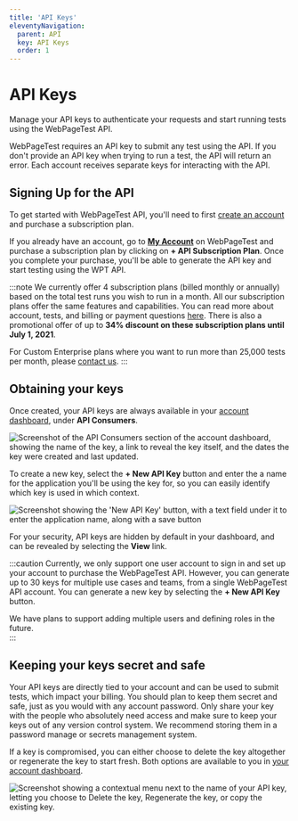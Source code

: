 ```yaml
---
title: 'API Keys'
eleventyNavigation:
  parent: API 
  key: API Keys
  order: 1
---
```

# API Keys
Manage your API keys to authenticate your requests and start running tests using the WebPageTest API.

WebPageTest requires an API key to submit any test using the API. If you don't provide an API key when trying to run a test, the API will return an error. Each account receives separate keys for interacting with the API.

## Signing Up for the API
To get started with WebPageTest API, you'll need to first [create an account](https://app.webpagetest.org/ui/entry/wpt/signup?enableSub=true&utm_source=docs&utm_medium=docs&utm_campaign=apidocs&utm_content=account) and purchase a subscription plan.

If you already have an account, go to [**My Account**](https://app.webpagetest.org/ui/wpt/myAccount) on WebPageTest and purchase a subscription plan by clicking on **+ API Subscription Plan**. Once you complete your purchase, you'll be able to generate the API key and start testing using the WPT API. 

:::note
We currently offer 4 subscription plans (billed monthly or annually) based on the total test runs you wish to run in a month. All our subscription plans offer the same features and capabilities. You can read more about account, tests, and billing or payment questions [here](http://docs.webpagetest.org/api/faqs). There is also a promotional offer of up to **34% discount on these subscription plans until July 1, 2021**.

For Custom Enterprise plans where you want to run more than 25,000 tests per month, please [contact us](https://www.product.webpagetest.org/contact).
:::

## Obtaining your keys
Once created, your API keys are always available in your [account dashboard](https://app.webpagetest.org/ui/wpt/myAccount), under **API Consumers**.

<img src="/img/api-key-consumers.png" alt="Screenshot of the API Consumers section of the account dashboard, showing the name of the key, a link to reveal the key itself, and the dates the key were created and last updated.">

To create a new key, select the **+ New API Key** button and enter the a name for the application you'll be using the key for, so you can easily identify which key is used in which context.

<img src="/img/api-key-create.png" alt="Screenshot showing the 'New API Key' button, with a text field under it to enter the application name, along with a save button">

For your security, API keys are hidden by default in your dashboard, and can be revealed by selecting the **View** link.

:::caution
Currently, we only support one user account to sign in and set up your account to purchase the WebPageTest API. However, you can generate up to 30 keys for multiple use cases and teams, from a single WebPageTest API account. You can generate a new key by selecting the **+ New API Key** button.

We have plans to support adding multiple users and defining roles in the future.  
:::

## Keeping your keys secret and safe
Your API keys are directly tied to your account and can be used to submit tests, which impact your billing. You should plan to keep them secret and safe, just as you would with any account password. Only share your key with the people who absolutely need access and make sure to keep your keys out of any version control system. We recommend storing them in a password manage or secrets management system.

If a key is compromised, you can either choose to delete the key altogether or regenerate the key to start fresh. Both options are available to you in [your account dashboard](https://app.webpagetest.org/ui/wpt/myAccount).

<img src="/img/api-key-delete.png" alt="Screenshot showing a contextual menu next to the name of your API key, letting you choose to Delete the key, Regenerate the key, or copy the existing key.">
